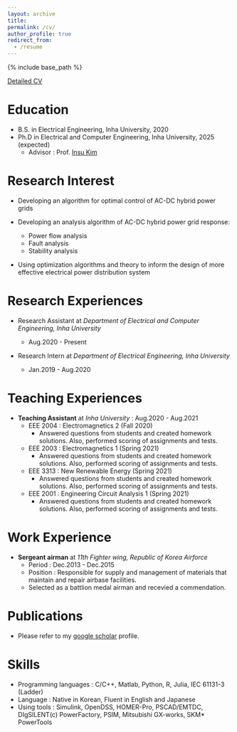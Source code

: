 ```yaml
---
layout: archive
title: 
permalink: /cv/
author_profile: true
redirect_from:
  - /resume
---
```


{% include base_path %}

[Detailed CV](https://drive.google.com/file/d/1NRgbSYLRNUxIuVMPfU8yKg5f7FQ72FcQ/view?usp=drive_link)

Education
======
* B.S. in Electrical Engineering, Inha University, 2020
* Ph.D in Electrical and Computer Engineering, Inha University, 2025 (expected)
  * Advisor : Prof. [Insu Kim](https://eng.inha.ac.kr/eng/3590/subview.do?&enc=Zm5jdDF8QEB8JTJGZGVwYXJ0bWVudEludHJvJTJGZW5nJTJGNjMlMkYxNzklMkZjb2xsZWdlUHJvZlZpZXcuZG8lM0ZzaXRlSWQlM0RlbmclMjZpbmhhaWQlM0QzMDc2MTAzMjk2OTVERjFFMjZEMENDQzlGRDYzQzA5RjYyNkZBMDNFRTU0MzE4QzMxM0UxNjk3MUFCQkU2MDMyODNCOUI0NjIxMDYyRDYwOTlBMjExMEYwM0VCM0NCODU3MjlGQURDQUMwNDZGMkI3QTBCMkMzNkQxMjZEMTMwOCUyNg==)

Research Interest
======
* Developing an algorithm for optimal control of AC-DC hybrid power grids

* Developing an analysis algorithm of AC-DC hybrid power grid response:
  * Power flow analysis
  * Fault analysis
  * Stability analysis  

* Using optimization algorithms and theory to inform the design of more effective electrical power distribution system
  
Research Experiences
======
* Research Assistant at _Department of Electrical and Computer Engineering, Inha University_
  * Aug.2020 - Present

* Research Intern at _Department of Electrical Engineering, Inha University_
  * Jan.2019 - Aug.2020

Teaching Experiences
======
* **Teaching Assistant** at _Inha University_ : Aug.2020 - Aug.2021
  * EEE 2004 : Electromagnetics 2 (Fall 2020)
    * Answered questions from students and created homework solutions. Also, performed scoring of assignments and tests.
  * EEE 2003 : Electromagnetics 1 (Spring 2021)
    * Answered questions from students and created homework solutions. Also, performed scoring of assignments and tests.
  * EEE 3313 : New Renewable Energy (Spring 2021)
    * Answered questions from students and created homework solutions. Also, performed scoring of assignments and tests.
  * EEE 2001 : Engineering Circuit Analysis 1 (Spring 2021)
    * Answered questions from students and created homework solutions. Also, performed scoring of assignments and tests.


Work Experience
======
* **Sergeant airman** at _11th Fighter wing, Republic of Korea Airforce_
  * Period : Dec.2013 - Dec.2015
  * Position : Responsible for supply and management of materials that maintain and repair airbase facilities.
  * Selected as a battlion medal airman and recevied a commendation.


Publications
======
* Please refer to my [google scholar](https://scholar.google.com/citations?user=paV6M74AAAAJ&hl=ko) profile.
  
  
Skills
======
* Programming languages : C/C++, Matlab, Python, R, Julia, IEC 61131-3 (Ladder)
* Language : Native in Korean, Fluent in English and Japanese
* Using tools : Simulink, OpenDSS, HOMER-Pro, PSCAD/EMTDC, DIgSILENT(c) PowerFactory, PSIM, Mitsubishi GX-works, SKM* PowerTools
